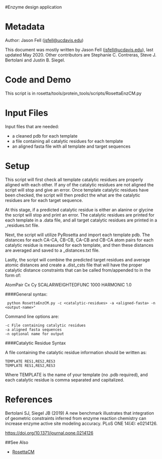 #Enzyme design application

Metadata
========

Author: Jason Fell (jsfell@ucdavis.edu)

This document was mostly written by Jason Fell (jsfell@ucdavis.edu), last updated May 2020. Other contributors are Stephanie C. Contreras, Steve J. Bertolani and Justin B. Siegel. 

Code and Demo
=============

This script is in rosetta/tools/protein_tools/scripts/RosettaEnzCM.py

Input Files
===========

Input files that are needed:

-   a cleaned pdb for each template
-   a file containing all catalytic residues for each template
-   an aligned fasta file with all template and target sequences

Setup
=====

This script will first check all template catalytic residues are properly aligned with each other. If any of the catalytic residues are not aligned the script will stop and give an error. Once template catalytic residues have been checked, the script will then predict the what are the catalytic residues are for each target sequence.

At this stage, if a predicted catalytic residue is either an alanine or glycine the script will stop and print an error. The catalytic residues are printed for each template in a .data file, and all target catalytic residues are printed in a _residues.txt file.

Next, the script will utilize PyRosetta and import each template pdb. The distances for each CA-CA, CB-CB, CA-CB and CB-CA atom pairs for each catalytic residue is measured for each template, and then these distances are averaged and saved to a _distances.txt file. 

Lastly, the script will combine the predicted target residues and average atomic distances and create a <target>.dist_csts file that will have the proper catalytic distance constraints that can be called from/appended to in the form of:

AtomPair Cx <Residue1> Cy <Residue2> SCALARWEIGHTEDFUNC 1000 HARMONIC <distance> 1.0

####General syntax:

```
 python RosettaEnzCM.py -c <catalytic-residues> -a <aligned-fasta> -n <output-name>"
```

Command line options are:

```
-c File containing catalytic residues
-a aligned fasta sequences
-n optional name for output
```

####Catalytic Residue Syntax

A file containing the catalytic residue information should be written as:

```
TEMPLATE RES1,RES2,RES3
TEMPLATE RES1,RES2,RES3
```

Where TEMPLATE is the name of your template (no .pdb required), and each catalytic residue is comma separated and capitalized.

References
========

Bertolani SJ, Siegel JB (2019) A new benchmark illustrates that integration of geometric constraints inferred from enzyme reaction chemistry can increase enzyme active site modeling accuracy. PLoS ONE 14(4): e0214126. 

https://doi.org/10.1371/journal.pone.0214126

##See Also

* [RosettaCM](https://www.rosettacommons.org/docs/latest/application_documentation/structure_prediction/RosettaCM)

